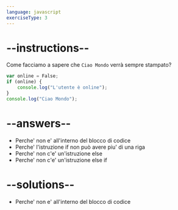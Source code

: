 ```yaml
---
language: javascript
exerciseType: 3
---
```


# --instructions--

Come facciamo a sapere che `Ciao Mondo` verrà sempre stampato?
```javascript
var online = False;
if (online) {
    console.log("L'utente è online");
}
console.log("Ciao Mondo");
```

# --answers--

- Perche' non e' all'interno del blocco di codice
- Perche' l'istruzione if non può avere piu' di una riga
- Perche' non c'e' un'istruzione else
- Perche' non c'e' un'istruzione else if

# --solutions--

- Perche' non e' all'interno del blocco di codice
